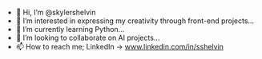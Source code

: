 - 👋 Hi, I’m @skylershelvin
- 👀 I’m interested in expressing my creativity through front-end projects...
- 🌱 I’m currently learning Python...
- 💞️ I’m looking to collaborate on AI projects...
- 📫 How to reach me; LinkedIn -> www.linkedin.com/in/sshelvin



<!---
skylershelvin/skylershelvin is a ✨ special ✨ repository because its `README.md` (this file) appears on your GitHub profile.
You can click the Preview link to take a look at your changes.
--->
